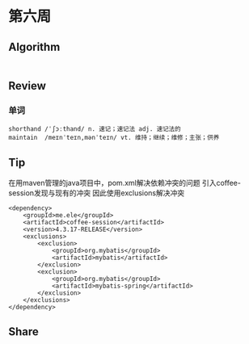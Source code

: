 # 第六周

## Algorithm
###

```java

```

## Review

### 单词
```
shorthand /ˈʃɔːthand/ n. 速记；速记法 adj. 速记法的
maintain  /meɪnˈteɪn,mənˈteɪn/ vt. 维持；继续；维修；主张；供养
```

## Tip
在用maven管理的java项目中，pom.xml解决依赖冲突的问题
引入coffee-session发现与现有的冲突 因此使用exclusions解决冲突
```
<dependency>
    <groupId>me.ele</groupId>
    <artifactId>coffee-session</artifactId>
    <version>4.3.17-RELEASE</version>
    <exclusions>
        <exclusion>
            <groupId>org.mybatis</groupId>
            <artifactId>mybatis</artifactId>
        </exclusion>
        <exclusion>
            <groupId>org.mybatis</groupId>
            <artifactId>mybatis-spring</artifactId>
        </exclusion>
    </exclusions>
</dependency>
```


## Share


